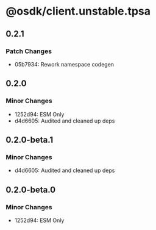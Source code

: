 # @osdk/client.unstable.tpsa

## 0.2.1

### Patch Changes

- 05b7934: Rework namespace codegen

## 0.2.0

### Minor Changes

- 1252d94: ESM Only
- d4d6605: Audited and cleaned up deps

## 0.2.0-beta.1

### Minor Changes

- d4d6605: Audited and cleaned up deps

## 0.2.0-beta.0

### Minor Changes

- 1252d94: ESM Only
